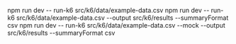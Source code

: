 npm run dev -- run-k6 src/k6/data/example-data.csv
npm run dev -- run-k6 src/k6/data/example-data.csv --output src/k6/results --summaryFormat csv
npm run dev -- run-k6 src/k6/data/example-data.csv --mock --output src/k6/results --summaryFormat csv
